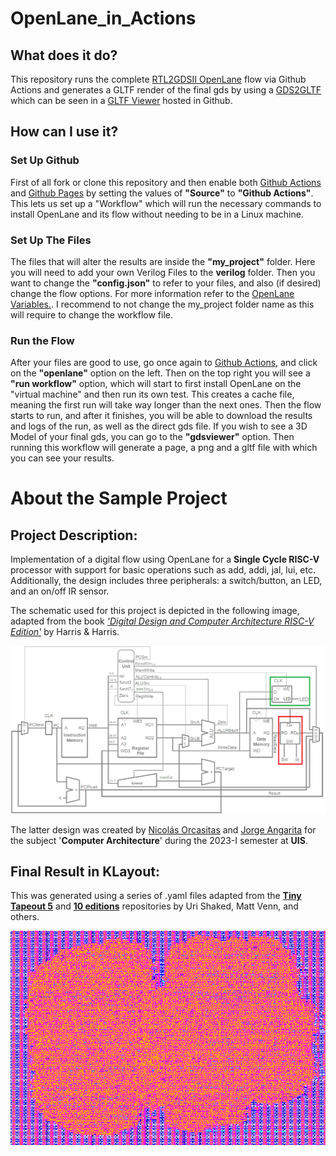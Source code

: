 # OpenLane_in_Actions
## What does it do?
This repository runs the complete [RTL2GDSII OpenLane](https://github.com/efabless/openlane) flow via Github Actions and generates a GLTF render of the 
final gds by using a [GDS2GLTF](https://github.com/mbalestrini/GDS2glTF) which can be seen in a [GLTF Viewer](https://github.com/mbalestrini/tinytapeout_gds_viewer) hosted in Github.
## How can I use it?
### Set Up Github
First of all fork or clone this repository and then enable both [Github Actions](./../../actions) and [Github Pages](./../.../settings/pages) by setting the values of **"Source"** to **"Github Actions"**. 
This lets us set up a "Workflow" which will run the necessary commands to install OpenLane and its flow without needing to be in a Linux machine.
### Set Up The Files
The files that will alter the results are inside the **"my_project"** folder. Here you will need to add your own Verilog Files to the **verilog** folder. Then you want to change the **"config.json"** to refer to your
files, and also (if desired) change the flow options. For more information refer to the [OpenLane Variables.](https://openlane.readthedocs.io/en/latest/reference/configuration.html). I recommend
to not change the my_project folder name as this will require to change the workflow file.
### Run the Flow
After your files are good to use, go once again to [Github Actions](./../../actions), and click on the **"openlane"** option on the left. Then on the top right you will see a **"run workflow"**
option, which will start to first install OpenLane on the "virtual machine" and then run its own test. This creates a cache file, meaning the first run will take way longer than the next ones.
Then the flow starts to run, and after it finishes, you will be able to download the results and logs of the run, as well as the direct gds file.
If you wish to see a 3D Model of your final gds, you can go to the **"gdsviewer"** option. Then running this workflow will generate a page, a png and a gltf file with which you can see your results.

# About the Sample Project

## Project Description:

Implementation of a digital flow using OpenLane for a **Single Cycle RISC-V** processor with support for basic operations such as add, addi, jal, lui, etc. Additionally, the design includes three peripherals: a switch/button, an LED, and an on/off IR sensor.

The schematic used for this project is depicted in the following image, adapted from the book [*'Digital Design and Computer Architecture RISC-V Edition'*](https://pages.hmc.edu/harris/ddca/ddcarv.html) by Harris & Harris.

![DatapathPeriferico.png](Media/DatapathPeriferico.png)

The latter design was created by [Nicolás Orcasitas](https://github.com/NicolasOrcasitas) and [Jorge Angarita](https://github.com/Gior-gio) for the subject '**Computer Architecture**' during the 2023-I semester at **UIS**.

## Final Result in KLayout:

This was generated using a series of .yaml files adapted from the [**Tiny Tapeout 5**](https://github.com/TinyTapeout/tt05-submission-template) and [**10 editions**](https://github.com/TinyTapeout/tt10-verilog-template) repositories by Uri Shaked, Matt Venn, and others. 

![GDS_Klayout](Media/GDS_Klayout.png)
